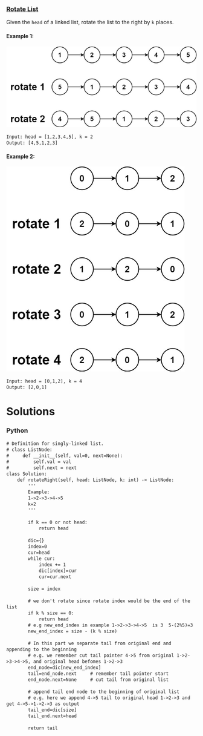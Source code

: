 ### [Rotate List](https_problem_link) <br>

Given the `head` of a linked list, rotate the list to the right by `k` places.

 

#### Example 1:
<img src="../../../../images/61rotate1.jpg">

```
Input: head = [1,2,3,4,5], k = 2
Output: [4,5,1,2,3]

```

#### Example 2:
<img src="../../../../images/61roate2.jpg">

```
Input: head = [0,1,2], k = 4
Output: [2,0,1]

```



# Solutions

### Python
```
# Definition for singly-linked list.
# class ListNode:
#     def __init__(self, val=0, next=None):
#         self.val = val
#         self.next = next
class Solution:
    def rotateRight(self, head: ListNode, k: int) -> ListNode:
        '''
        Example:
        1->2->3->4->5
        k=2
        '''
        
        if k == 0 or not head:
            return head
        
        dic={}
        index=0
        cur=head
        while cur:
            index += 1            
            dic[index]=cur
            cur=cur.next

        size = index
        
        # we don't rotate since rotate index would be the end of the list        
        if k % size == 0:
            return head  
        # e.g new_end_index in example 1->2->3->4->5  is 3  5-(2%5)=3
        new_end_index = size - (k % size) 
        
        # In this part we separate tail from original end and appending to the beginning
        # e.g. we remember cut tail pointer 4->5 from original 1->2->3->4->5, and original head befomes 1->2->3    
        end_node=dic[new_end_index]
        tail=end_node.next     # remember tail pointer start
        end_node.next=None     # cut tail from original list
        
        # append tail end node to the beginning of original list
        # e.g. here we append 4->5 tail to original head 1->2->3 and get 4->5->1->2->3 as output
        tail_end=dic[size] 
        tail_end.next=head
        
        return tail

```

